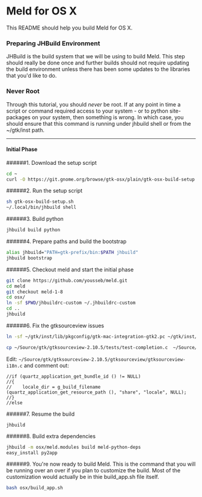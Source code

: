 # Meld for OS X

This README should help you build Meld for OS X. 

### Preparing JHBuild Environment

JHBuild is the build system that we will be using to build Meld. This step should really be done once and further builds should not require updating the build environment unless there has been some updates to the libraries that you'd like to do.

### Never Root

Through this tutorial, you should *never* be root. If at any point in time a script or command required access to your system - or to python site-packages on your system, then something is wrong. In which case, you should ensure that this command is running under jhbuild shell or from the ~/gtk/inst path. 

---

#### Initial Phase ####

######1. Download the setup script
```bash
cd ~
curl -O https://git.gnome.org/browse/gtk-osx/plain/gtk-osx-build-setup.sh
```

######2. Run the setup script
```bash
sh gtk-osx-build-setup.sh
~/.local/bin/jhbuild shell
```

######3. Build python
```bash
jhbuild build python
```

######4. Prepare paths and build the bootstrap
```bash
alias jhbuild="PATH=gtk-prefix/bin:$PATH jhbuild"
jhbuild bootstrap
```

######5. Checkout meld and start the initial phase
```bash
git clone https://github.com/yousseb/meld.git
cd meld
git checkout meld-1-8
cd osx/
ln -sf $PWD/jhbuildrc-custom ~/.jhbuildrc-custom
cd ..
jhbuild
```

######6. Fix the gtksourceview issues
```bash
ln -sf ~/gtk/inst/lib/pkgconfig/gtk-mac-integration-gtk2.pc ~/gtk/inst/lib/pkgconfig/gtk-mac-integration.pc
```
```bash
cp ~/Source/gtk/gtksourceview-2.10.5/tests/test-completion.c  ~/Source/gtk/gtksourceview-2.10.5/tests/test-widget.c
```
Edit: `~/Source/gtk/gtksourceview-2.10.5/gtksourceview/gtksourceview-i18n.c` and comment out: 
```
//if (quartz_application_get_bundle_id () != NULL)
//{
//    locale_dir = g_build_filename (quartz_application_get_resource_path (), "share", "locale", NULL);
//}
//else
```

######7. Resume the build
```
jhbuild
```

######8. Build extra dependencies
```bash
jhbuild -m osx/meld.modules build meld-python-deps
easy_install py2app
```

######9. You're now ready to build Meld. 
This is the command that you will be running over an over if you plan to customize the build. Most of the customization would actually be in thie build_app.sh file itself.
```bash
bash osx/build_app.sh
```
